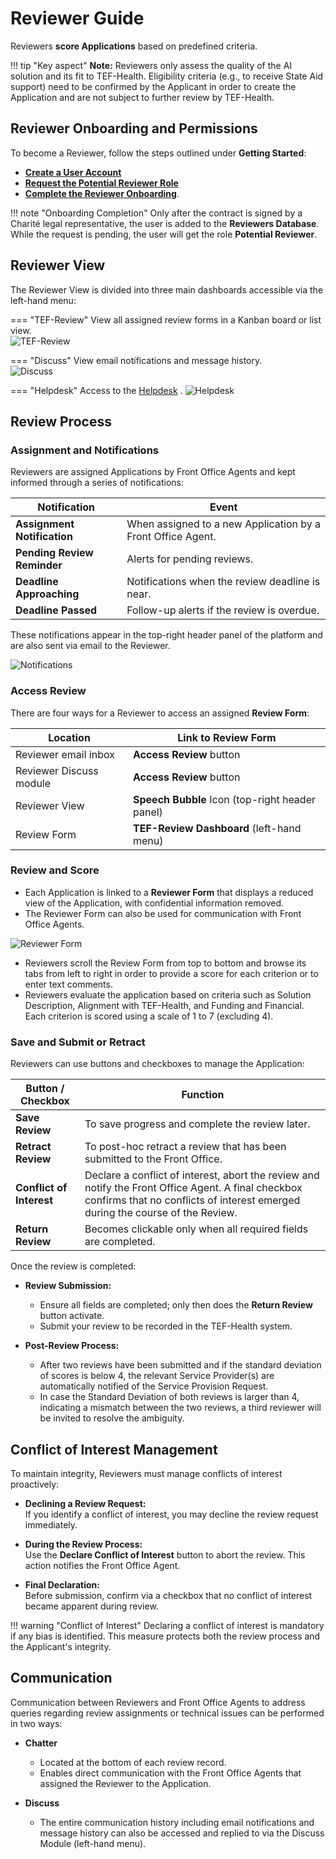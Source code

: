 # Reviewer Guide

Reviewers **score Applications** based on predefined criteria.

!!! tip "Key aspect"
    **Note:** Reviewers only assess the quality of the AI solution and its fit to TEF-Health. Eligibility criteria (e.g., to receive State Aid support) need to be confirmed by the Applicant in order to create the Application and are not subject to further review by TEF-Health.


## Reviewer Onboarding and Permissions

To become a Reviewer, follow the steps outlined under **Getting Started**: 

- [**Create a User Account**](accounts.md)  
- [**Request the Potential Reviewer Role**](permissions.md)
- [**Complete the Reviewer Onboarding**](permissions.md#reviewer).

!!! note "Onboarding Completion"
    Only after the contract is signed by a Charité legal representative, the user is added to the **Reviewers Database**. While the request is pending, the user will get the role **Potential Reviewer**.

## Reviewer View

The Reviewer View is divided into three main dashboards accessible via the left-hand menu:

=== "TEF-Review"
    View all assigned review forms in a Kanban board or list view.  
    ![TEF-Review](img/reviewer-view-1.png)

=== "Discuss"
    View email notifications and message history.  
    ![Discuss](img/reviewer-view-2.png)

=== "Helpdesk"
    Access to the [Helpdesk](helpdesk.md) .
    ![Helpdesk](img/reviewer-view-3.png)

## Review Process

### Assignment and Notifications

Reviewers are assigned Applications by Front Office Agents and kept informed through a series of notifications:

| **Notification**             | **Event**                                                   |
|------------------------------|-------------------------------------------------------------|
| **Assignment Notification** | When assigned to a new Application by a Front Office Agent. |
| **Pending Review Reminder** | Alerts for pending reviews.                                 |
| **Deadline Approaching**    | Notifications when the review deadline is near.             |
| **Deadline Passed**         | Follow-up alerts if the review is overdue.                  |

These notifications appear in the top-right header panel of the platform and are also sent via email to the Reviewer.

![Notifications](img/reviewer-workflow-1-notification.png)


### Access Review

There are four ways for a Reviewer to access an assigned **Review Form**:

| **Location**                | **Link to Review Form**                         |
|-----------------------------|-------------------------------------------------|
| Reviewer   email inbox      | **Access Review** button                        |
| Reviewer   Discuss module   | **Access Review** button                        |
| Reviewer View               | **Speech Bubble** Icon (top-right header panel) |
| Review Form                 | **TEF-Review Dashboard** (left-hand menu)       |



### Review and Score

- Each Application is linked to a **Reviewer Form** that displays a reduced view of the Application, with confidential information removed.  
- The Reviewer Form can also be used for communication with Front Office Agents.  

![Reviewer Form](img/reviewer-workflow-2-form.png)

- Reviewers scroll the Review Form from top to bottom and browse its tabs from left to right in order to provide a score for each criterion or to enter text comments.  
- Reviewers evaluate the application based on criteria such as Solution Description, Alignment with TEF-Health, and Funding and Financial. Each criterion is scored using a scale of 1 to 7 (excluding 4).


### Save and Submit or Retract

Reviewers can use buttons and checkboxes to manage the Application:

| **Button / Checkbox**    | **Function**                                                                                                                                                                         |
|--------------------------|--------------------------------------------------------------------------------------------------------------------------------------------------------------------------------------|
| **Save Review**          | To save progress and complete the review later.                                                                                                                                      |
| **Retract Review**       | To post-hoc retract a review that has been submitted to the Front Office.                                                                                                            |
| **Conflict of Interest** | Declare a conflict of interest, abort the review and notify the Front Office Agent. A final checkbox confirms that no conflicts of interest emerged during the course of the Review. |
| **Return Review**        | Becomes clickable only when all required fields are completed.                                                                                                                       |

Once the review is completed:

- **Review Submission:**
    - Ensure all fields are completed; only then does the **Return Review** button activate.
    - Submit your review to be recorded in the TEF-Health system.

- **Post-Review Process:**
    - After two reviews have been submitted and if the standard deviation of scores is below 4, the relevant Service Provider(s) are automatically notified of the Service Provision Request. 
    - In case the Standard Deviation of both reviews is larger than 4, indicating a mismatch between the two reviews, a third reviewer will be invited to resolve the ambiguity.



## Conflict of Interest Management

To maintain integrity, Reviewers must manage conflicts of interest proactively:

- **Declining a Review Request:**  
  If you identify a conflict of interest, you may decline the review request immediately.
  
- **During the Review Process:**  
  Use the **Declare Conflict of Interest** button to abort the review. This action notifies the Front Office Agent.

- **Final Declaration:**  
  Before submission, confirm via a checkbox that no conflict of interest became apparent during review.

!!! warning "Conflict of Interest"
    Declaring a conflict of interest is mandatory if any bias is identified. This measure protects both the review process and the Applicant's integrity.


## Communication

Communication between Reviewers and Front Office Agents to address queries regarding review assignments or technical issues can be performed in two ways:

- **Chatter**  
    - Located at the bottom of each review record.  
    - Enables direct communication with the Front Office Agents that assigned the Reviewer to the Application.  
  
- **Discuss** 
    - The entire communication history including email notifications and message history can also be accessed and replied to via the Discuss Module (left-hand menu).
